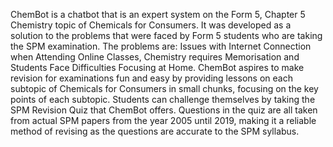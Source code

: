 ChemBot is a chatbot that is an expert system on the Form 5, Chapter 5 Chemistry topic of
Chemicals for Consumers. It was developed as a solution to the problems that were faced by
Form 5 students who are taking the SPM examination. The problems are: Issues with Internet
Connection when Attending Online Classes, Chemistry requires Memorisation and Students
Face Difficulties Focusing at Home. ChemBot aspires to make revision for examinations fun
and easy by providing lessons on each subtopic of Chemicals for Consumers in small chunks,
focusing on the key points of each subtopic. Students can challenge themselves by taking the
SPM Revision Quiz that ChemBot offers. Questions in the quiz are all taken from actual SPM
papers from the year 2005 until 2019, making it a reliable method of revising as the questions
are accurate to the SPM syllabus. 
